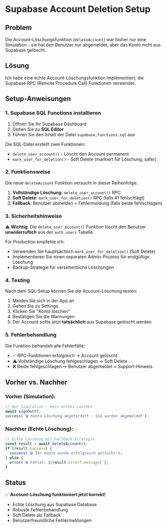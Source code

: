 # Supabase Account Deletion Setup

## Problem
Die Account-Löschungsfunktion (`deleteAccount`) war bisher nur eine Simulation - sie hat den Benutzer nur abgemeldet, aber das Konto nicht aus Supabase gelöscht.

## Lösung
Ich habe eine echte Account-Löschungsfunktion implementiert, die Supabase RPC (Remote Procedure Call) Funktionen verwendet.

## Setup-Anweisungen

### 1. Supabase SQL Functions installieren

1. Öffnen Sie Ihr Supabase Dashboard
2. Gehen Sie zu **SQL Editor**
3. Führen Sie den Inhalt der Datei `supabase_functions.sql` aus

Die SQL-Datei erstellt zwei Funktionen:
- `delete_user_account()` - Löscht den Account permanent
- `mark_user_for_deletion()` - Soft Delete (markiert für Löschung, safer)

### 2. Funktionsweise

Die neue `deleteAccount` Funktion versucht in dieser Reihenfolge:

1. **Vollständige Löschung**: `delete_user_account()` RPC
2. **Soft Delete**: `mark_user_for_deletion()` RPC (falls #1 fehlschlägt) 
3. **Fallback**: Benutzer abmelden + Fehlermeldung (falls beide fehlschlagen)

### 3. Sicherheitshinweise

⚠️ **Wichtig**: Die `delete_user_account()` Funktion löscht den Benutzer **unwiderruflich** aus der `auth.users` Tabelle.

Für Production empfehle ich:
- Verwenden Sie hauptsächlich `mark_user_for_deletion()` (Soft Delete)
- Implementieren Sie einen separaten Admin-Prozess für endgültige Löschung
- Backup-Strategie für versehentliche Löschungen

### 4. Testing

Nach dem SQL-Setup können Sie die Account-Löschung testen:

1. Melden Sie sich in der App an
2. Gehen Sie zu Settings
3. Klicken Sie "Konto löschen"
4. Bestätigen Sie die Warnungen
5. Der Account sollte jetzt **tatsächlich** aus Supabase gelöscht werden

### 5. Fehlerbehandlung

Die Funktion behandelt alle Fehlerfälle:
- ✅ RPC-Funktionen erfolgreich → Account gelöscht
- ⚠️ Vollständige Löschung fehlgeschlagen → Soft Delete
- ❌ Beide fehlgeschlagen → Benutzer abgemeldet + Support-Hinweis

## Vorher vs. Nachher

### Vorher (Simulation):
```typescript
// Nur Simulation - kein echtes Löschen
await signOut();
success('🗑️ Konto-Löschung angefordert - Sie wurden abgemeldet');
```

### Nachher (Echte Löschung):
```typescript
// Echte Löschung mit Fallback-Strategie
const result = await deleteAccount();
if (result.success) {
  success('🗑️ Ihr Konto wurde erfolgreich gelöscht');
} else {
  error(`❌ Fehler: ${result.error?.message}`);
}
```

## Status

✅ **Account-Löschung funktioniert jetzt korrekt!**
- Echte Löschung aus Supabase Database
- Robuste Fehlerbehandlung
- Soft Delete als Fallback
- Benutzerfreundliche Fehlermeldungen